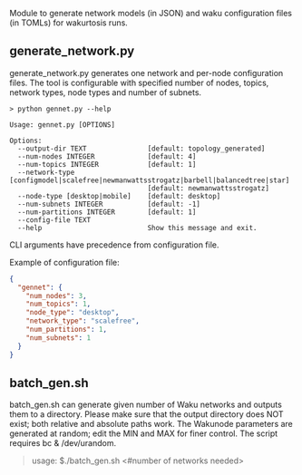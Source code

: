 Module to generate network models (in JSON) and waku configuration files (in TOMLs) for wakurtosis runs. 


## generate_network.py
generate_network.py generates one network and per-node configuration files. The tool is configurable with specified number of nodes, topics, network types, node types and number of subnets.

```commandline
> python gennet.py --help

Usage: gennet.py [OPTIONS]

Options:
  --output-dir TEXT               [default: topology_generated]
  --num-nodes INTEGER             [default: 4]
  --num-topics INTEGER            [default: 1]
  --network-type [configmodel|scalefree|newmanwattsstrogatz|barbell|balancedtree|star]
                                  [default: newmanwattsstrogatz]
  --node-type [desktop|mobile]    [default: desktop]
  --num-subnets INTEGER           [default: -1]
  --num-partitions INTEGER        [default: 1]
  --config-file TEXT
  --help                          Show this message and exit.
```

CLI arguments have precedence from configuration file.

Example of configuration file:

```json
{
  "gennet": {
    "num_nodes": 3,
    "num_topics": 1,
    "node_type": "desktop",
    "network_type": "scalefree",
    "num_partitions": 1,
    "num_subnets": 1
  }
}
```


## batch_gen.sh
batch_gen.sh can generate given number of Waku networks and outputs them to a directory. Please make sure that the output directory does NOT exist; both relative and absolute paths work. The Wakunode parameters are generated at random; edit the MIN and MAX for finer control. The script requires bc & /dev/urandom.<br>

> usage: $./batch_gen.sh <output-dir> <#number of networks needed> </br>
